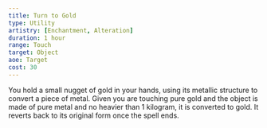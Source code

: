 ```yaml
---
title: Turn to Gold
type: Utility
artistry: [Enchantment, Alteration]
duration: 1 hour
range: Touch 
target: Object
aoe: Target
cost: 30 
---
```

You hold a small nugget of gold in your hands, using its metallic structure to convert a piece of metal. Given you are touching pure gold and the object is made of pure metal and no heavier than 1 kilogram, it is converted to gold. It reverts back to its original form once the spell ends.
